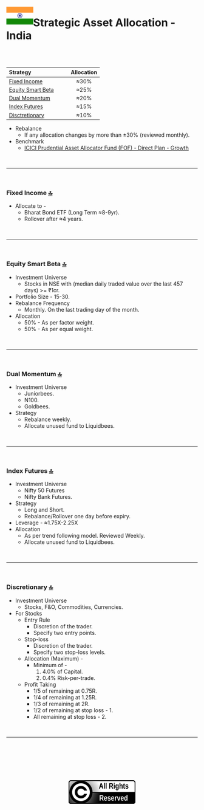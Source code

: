 <a name="top"> </a> <img align='left' alt='Logo' src='./files/flag_of_india.svg' width='14%'>
                      
# Strategic Asset Allocation - India

<br/>
<br/>

| **Strategy** &nbsp; &nbsp; &nbsp; &nbsp; &nbsp; &nbsp; &nbsp; &nbsp; &nbsp; &nbsp; &nbsp; &nbsp;                          |**Allocation**|
|:-------------------------------------------------------|:---------:|
| <a href="#fi"> Fixed Income </a>                       |   ≈30%    |
| <a href="#sb"> Equity Smart Beta </a>                  |   ≈25%    |
| <a href="#dm"> Dual Momentum </a>                      |   ≈20%    |
| <a href="#if"> Index Futures </a>                      |   ≈15%    |
| <a href="#dc"> Disctretionary </a>                     |   ≈10%    |


- Rebalance 
    - If any allocation changes by more than ±30% (reviewed monthly).
- Benchmark 
    - [ICICI Prudential Asset Allocator Fund (FOF) - Direct Plan - Growth](https://www.icicipruamc.com/mutual-fund/other-funds/icici-prudential-asset-allocator-fund)

<br/>

---

<br/>

### <a name="fi">Fixed Income</a> [🔝](#top)

- Allocate to -
    - Bharat Bond ETF (Long Term ≈8-9yr).
    - Rollover after ≈4 years.

<br/>

---

<br/>

### <a name="sb">Equity Smart Beta</a> [🔝](#top)

- Investment Universe
    - Stocks in NSE with (median daily traded value over the last 457 days) >= ₹1cr. 
- Portfolio Size - 15-30.
- Rebalance Frequency
    - Monthly. On the last trading day of the month.
- Allocation
    - 50% - As per factor weight.
    - 50% - As per equal weight.

<br/>

---

<br/>

### <a name="dm">Dual Momentum</a> [🔝](#top)

- Investment Universe 
    - Juniorbees.
    - N100.
    - Goldbees.
- Strategy
    - Rebalance weekly.
    - Allocate unused fund to Liquidbees.
    
<br/>

---

<br/>

### <a name="sf">Index Futures</a> [🔝](#top)

- Investment Universe 
    - Nifty 50 Futures
    - Nifty Bank Futures.
- Strategy
    - Long and Short.
    - Rebalance/Rollover one day before expiry.
- Leverage - ≈1.75X-2.25X
- Allocation
    -  As per trend following model. Reviewed Weekly.
    -  Allocate unused fund to Liquidbees.
    
<br/>

---

<br/>

### <a name="dc">Discretionary</a> [🔝](#top)

- Investment Universe 
    - Stocks, F&O, Commodities, Currencies.
- For Stocks
    - Entry Rule
        - Discretion of the trader.
        - Specify two entry points.
    - Stop-loss
        - Discretion of the trader.
        - Specify two stop-loss levels.
    - Allocation (Maximum) - 
        - Minimum of -
            1. 4.0% of Capital.
            1. 0.4% Risk-per-trade.
    - Profit Taking
        - 1/5 of remaining at 0.75R.
        - 1/4 of remaining at 1.25R.
        - 1/3 of remaining at 2R.
        - 1/2 of remaining at stop loss - 1.
        - All remaining at stop loss - 2.
<br/>

---

<br/>
<br/>
<br/>
<br/>
<br/>

<p align="center"><img src="./files/all_rights_reserved.svg"/></p>
